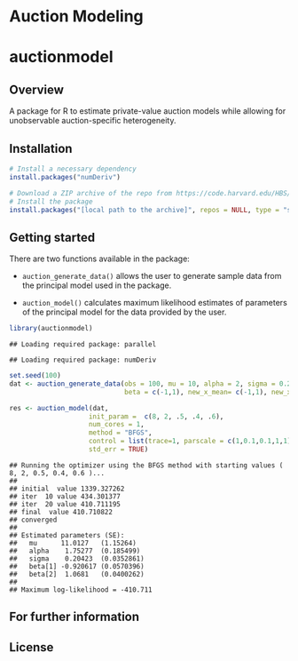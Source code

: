 Auction Modeling
================

<!-- README.md is generated from README.Rmd. Please edit that file -->

# auctionmodel

## Overview

A package for R to estimate private-value auction models while allowing
for unobservable auction-specific heterogeneity.

## Installation

``` r
# Install a necessary dependency
install.packages("numDeriv")

# Download a ZIP archive of the repo from https://code.harvard.edu/HBS/rcs_amackay__auction_modeling
# Install the package
install.packages("[local path to the archive]", repos = NULL, type = "source")
```

## Getting started

There are two functions available in the package:

  - `auction_generate_data()` allows the user to generate sample data
    from the principal model used in the package.

  - `auction_model()` calculates maximum likelihood estimates of
    parameters of the principal model for the data provided by the user.

<!-- end list -->

``` r
library(auctionmodel)
```

    ## Loading required package: parallel

    ## Loading required package: numDeriv

``` r
set.seed(100)
dat <- auction_generate_data(obs = 100, mu = 10, alpha = 2, sigma = 0.2,
                             beta = c(-1,1), new_x_mean= c(-1,1), new_x_sd = c(0.5,0.8))

res <- auction_model(dat,
                    init_param =  c(8, 2, .5, .4, .6),
                    num_cores = 1,
                    method = "BFGS",
                    control = list(trace=1, parscale = c(1,0.1,0.1,1,1)),
                    std_err = TRUE)
```

    ## Running the optimizer using the BFGS method with starting values ( 8, 2, 0.5, 0.4, 0.6 )...
    ## 
    ## initial  value 1339.327262 
    ## iter  10 value 434.301377
    ## iter  20 value 410.711195
    ## final  value 410.710822 
    ## converged
    ## 
    ## Estimated parameters (SE):                              
    ##   mu      11.0127   (1.15264)  
    ##   alpha    1.75277  (0.185499) 
    ##   sigma    0.20423  (0.0352861)
    ##   beta[1] -0.920617 (0.0570396)
    ##   beta[2]  1.0681   (0.0400262)
    ## 
    ## Maximum log-likelihood = -410.711

## For further information

## License
